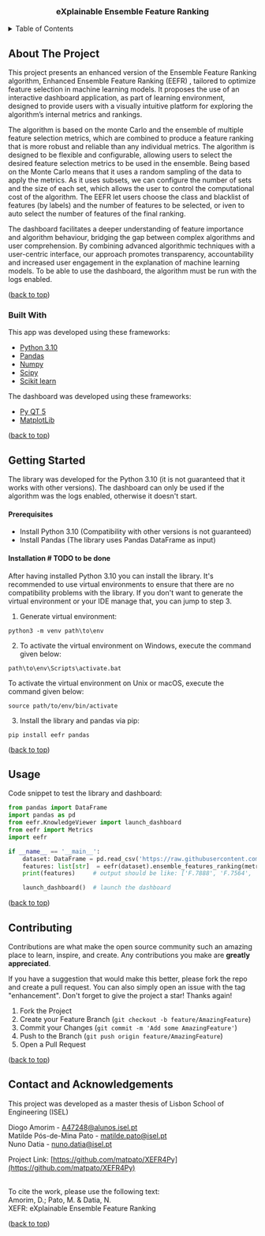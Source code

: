 <div id="top"></div>
<!--
*** Thanks for checking out the Best-README-Template. If you have a suggestion
*** that would make this better, please fork the repo and create a pull request
*** or simply open an issue with the tag "enhancement".
*** Don't forget to give the project a star!
*** Thanks again! Now go create something AMAZING! :D
-->



<!-- PROJECT SHIELDS -->
<!--
*** I'm using markdown "reference style" links for readability.
*** Reference links are enclosed in brackets [ ] instead of parentheses ( ).
*** See the bottom of this document for the declaration of the reference variables
*** for contributors-url, forks-url, etc. This is an optional, concise syntax you may use.
*** https://www.markdownguide.org/basic-syntax/#reference-style-links
-->



<!-- PROJECT LOGO -->
<br />
<div>

[//]: # (  <a href="https://github.com/DuarteFelicio/RAPITest">)
[//]: # (    <img src="images/logo.png" alt="Logo" width="80" height="80">)
[//]: # (  </a>)

<h3 align="center">eXplainable Ensemble Feature Ranking</h3>

[//]: # (  <p align="center">)

[//]: # (    Validate API's Continuously with RapiTest!)

[//]: # (  </p>)
</div>



<!-- TABLE OF CONTENTS -->
<details>
    <summary>Table of Contents</summary>
    <ol>
    <li>
        <a href="#about-the-project">About The Project</a>
        <ul>
            <li><a href="#built-with">Built With</a></li>
        </ul>
    </li>
    <li>
        <a href="#getting-started">Getting Started</a>
        <ul>
            <li><a href="#Prerequisites">Prerequisites</a></li>
            <li><a href="#Installation">Installation</a></li>
        </ul>
    </li>
    <li><a href="#usage">Usage</a></li>
    <li><a href="#contributing">Contributing</a></li>
    <li><a href="#contact-and-acknowledgements">Contact and Acknowledgements</a></li>
  </ol>
</details>



<!-- ABOUT THE PROJECT -->
## About The Project

[//]: # (<img src="images/screenshot.png" alt="Logo">)

This project presents an enhanced version of the Ensemble Feature Ranking algorithm, Enhanced Ensemble Feature Ranking
(EEFR) , tailored to optimize feature selection in machine learning models. It proposes the use of an interactive 
dashboard application, as part of learning environment, designed to provide users with a visually intuitive platform 
for exploring the algorithm’s internal metrics and rankings.

The algorithm is based on the monte Carlo and the ensemble of multiple feature selection metrics, which are combined to 
produce a feature ranking that is more robust and reliable than any individual metrics. The algorithm is designed to be 
flexible and configurable, allowing users to select the desired feature selection  metrics to be used in the ensemble. 
Being based on the Monte Carlo means that it uses a random sampling of the data to apply the metrics. As it uses subsets,
we can configure the number of sets and the size of each set, which allows the user to control the computational cost of
the algorithm. The EEFR let users choose the class and blacklist of features (by labels) and the number of features to 
be selected, or iven to auto select the number of features of the final ranking.

The dashboard facilitates a deeper understanding of feature importance and algorithm behaviour, bridging the gap between
complex algorithms and user comprehension. By combining advanced algorithmic techniques with a user-centric interface, 
our approach promotes transparency, accountability and increased user engagement in the explanation of machine learning 
models. To be able to use the dashboard, the algorithm must be run with the logs enabled.

<!-- TODO insert project description here -->
<p >(<a href="#top">back to top</a>)</p>



### Built With

This app was developed using these frameworks:

* [Python 3.10](https://www.python.org/)
* [Pandas](https://pandas.pydata.org/)
* [Numpy](https://numpy.org/)
* [Scipy](https://scipy.org/)
* [Scikit learn](https://www.rabbitmq.com/)

The dashboard was developed using these frameworks:
* [Py QT 5](https://www.qt.io/)
* [MatplotLib](https://matplotlib.org/)

<p>(<a href="#top">back to top</a>)</p>



<!-- GETTING STARTED -->
## Getting Started

The library was developed for the Python 3.10 (it is not guaranteed that it works with other versions).
The dashboard can only be used if the algorithm was the logs enabled, otherwise it doesn't start.

#### Prerequisites

* Install Python 3.10 (Compatibility with other versions is not guaranteed)
* Install Pandas (The library uses Pandas DataFrame as input)

#### Installation # TODO to be done

After having installed Python 3.10 you can install the library. It's recommended to use virtual environments to ensure 
that there are no compatibility problems with the library. If you don't want to generate the virtual environment or your 
IDE manage that, you can jump to step 3.  

1. Generate virtual environment:
```shell
python3 -m venv path\to\env
```
2. To activate the virtual environment on Windows, execute the command given below:
```shell
path\to\env\Scripts\activate.bat
```
To activate the virtual environment on Unix or macOS, execute the command given below:
```shell
source path/to/env/bin/activate
```

3. Install the library and pandas via pip:
```shell
pip install eefr pandas
```


<p>(<a href="#top">back to top</a>)</p>



<!-- USAGE EXAMPLES -->
## Usage

Code snippet to test the library and dashboard:

```python
from pandas import DataFrame
import pandas as pd
from eefr.KnowledgeViewer import launch_dashboard
from eefr import Metrics
import eefr

if __name__ == '__main__':
    dataset: DataFrame = pd.read_csv('https://raw.githubusercontent.com/matpato/XEFR4Py/main/data/allDataArceneTrain.txt', sep=' ')  # update this link
    features: list[str]  = eefr(dataset).ensemble_features_ranking(metrics=[Metrics.CHI_SQUARED])
    print(features)     # output should be like: ['F.7888', 'F.7564', 'F.3986', 'F.8051', 'F.158', 'F.1455', ...]

    launch_dashboard()  # launch the dashboard
```

<p>(<a href="#top">back to top</a>)</p>



<!-- CONTRIBUTING -->
## Contributing

Contributions are what make the open source community such an amazing place to learn, inspire, and create. Any contributions you make are **greatly appreciated**.

If you have a suggestion that would make this better, please fork the repo and create a pull request. You can also simply open an issue with the tag "enhancement".
Don't forget to give the project a star! Thanks again!

1. Fork the Project
2. Create your Feature Branch (`git checkout -b feature/AmazingFeature`)
3. Commit your Changes (`git commit -m 'Add some AmazingFeature'`)
4. Push to the Branch (`git push origin feature/AmazingFeature`)
5. Open a Pull Request

<p>(<a href="#top">back to top</a>)</p>



<!-- CONTACT -->
## Contact and Acknowledgements

This project was developed as a master thesis of Lisbon School of Engineering (ISEL)

Diogo Amorim - A47248@alunos.isel.pt</br>
Matilde Pós-de-Mina Pato - matilde.pato@isel.pt</br>
Nuno Datia - nuno.datia@isel.pt</br>

Project Link: [https://github.com/matpato/XEFR4Py](https://github.com/matpato/XEFR4Py)

</br>To cite the work, please use the following text:</br>
Amorim, D.; Pato, M. & Datia, N.</br>
XEFR: eXplainable Ensemble Feature Ranking </br>


<p>(<a href="#top">back to top</a>)</p>





<!-- MARKDOWN LINKS & IMAGES -->
<!-- https://www.markdownguide.org/basic-syntax/#reference-style-links -->
[contributors-shield]: https://img.shields.io/github/contributors/othneildrew/Best-README-Template.svg?style=for-the-badge
[contributors-url]: https://github.com/othneildrew/Best-README-Template/graphs/contributors
[forks-shield]: https://img.shields.io/github/forks/othneildrew/Best-README-Template.svg?style=for-the-badge
[forks-url]: https://github.com/othneildrew/Best-README-Template/network/members
[stars-shield]: https://img.shields.io/github/stars/othneildrew/Best-README-Template.svg?style=for-the-badge
[stars-url]: https://github.com/othneildrew/Best-README-Template/stargazers
[issues-shield]: https://img.shields.io/github/issues/othneildrew/Best-README-Template.svg?style=for-the-badge
[issues-url]: https://github.com/othneildrew/Best-README-Template/issues
[license-shield]: https://img.shields.io/github/license/othneildrew/Best-README-Template.svg?style=for-the-badge
[license-url]: https://github.com/othneildrew/Best-README-Template/blob/master/LICENSE.txt
[linkedin-shield]: https://img.shields.io/badge/-LinkedIn-black.svg?style=for-the-badge&logo=linkedin&colorB=555
[linkedin-url]: https://linkedin.com/in/othneildrew

[//]: # ([product-screenshot]: images/screenshot.png)